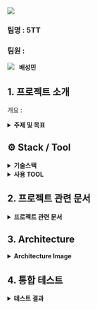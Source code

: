 <img src="https://capsule-render.vercel.app/api?type=waving&color=auto&height=200&section=header&text=MarketNawa&fontSize=80&fontColor=ffffff" />

###  팀명 : 5TT

###  팀원 :

[<img src="https://img.shields.io/badge/Github-Link-ffffff?logo=Github">](https://github.com/mini-xi) <strong>&nbsp;&nbsp;배성민</strong> <br>

## 1. 프로젝트 소개

개요 :

<details><summary><b>주제 및 목표</b></summary>

> 주제 : 검색엔진을 활용한 섹션 플랫폼
<br> 온라인 쇼핑의 대중화로 인해 다양한 쇼핑몰에서 상품을 비교하고 최저가를 찾는 것이 매우 중요해졌습니다. G마켓, 쿠팡, SSG와 같은 인기 쇼핑몰에서 제공하는 상품 정보를 한 곳에 모아, 사용자가 쉽게 비교할 수 있는 플랫폼의 필요성이 커졌습니다. 본 프로젝트는 이러한 필요성을 충족시키고, 사용자가 더 합리적이고 현명한 소비를 할 수 있도록 돕기 위해 시작되었습니다.

> 목표 :
<br>다양한 쇼핑몰의 상품 정보 수집
<br>효율적인 데이터 검색
<br>상품 비교 기능 제공

</details>

## ⚙️ Stack / Tool

<details><summary><b>기술스택</b></summary>

<div align="center">

|SpringBoot|Vue|HTML|CSS|JavaScript|Spring Data JPA|Bootstrap|
|---|---|---|---|---|---|---|
|<img src="https://img.shields.io/badge/Spring Boot-6DB33F?style=for-the-badge&logo=Spring Boot&logoColor=white">|<img src="https://img.shields.io/badge/Vue-4FC08D?style=for-the-badge&logo=Vue.js&logoColor=white">|<img src="https://img.shields.io/badge/HTML-E34F26?style=for-the-badge&logo=HTML5&logoColor=white">|<img src="https://img.shields.io/badge/CSS-1572B6?style=for-the-badge&logo=CSS3&logoColor=white">|<img src="https://img.shields.io/badge/JavaScript-F7DE1E?style=for-the-badge&logo=JavaScript&logoColor=white">|<img src="https://img.shields.io/badge/Spring Data JPA-6DB33F?style=for-the-badge">|<img src="https://img.shields.io/badge/Bootstrap-7952B3?style=for-the-badge&logo=Bootstrap&logoColor=white">|

</div>

</details>

<details><summary><b>사용 TOOL</b></summary>

<div align="center">

|IntelliJ IDEA|Visual Studio|GitHub|Slack|
|---|---|---|---|
|<img src="https://img.shields.io/badge/IntelliJ IDEA-000000?style=for-the-badge&logo=IntelliJ IDEA&logoColor=white">|<img src="https://img.shields.io/badge/Visual Studio-007ACC?style=for-the-badge&logo=Visual Studio Code&logoColor=white">|<img src="https://img.shields.io/badge/HeidiSQL-6DB33F?style=for-the-badge">|<img src="https://img.shields.io/badge/Slack-4A154B?style=for-the-badge&logo=Slack&logoColor=white">|
</div>
<br>

</details>


## 2. 프로젝트 관련 문서
<details>
<summary><b>프로젝트 관련 문서</b></summary>

[1. WBS](https://docs.google.com/spreadsheets/d/1jvoKqp3NGzzegz2JJBvKO5IRRKYIRiAfsd_VLdNu83Q/edit?gid=0#gid=0) <br><br>
[2. 요구사항 명세서](https://docs.google.com/spreadsheets/d/1jvoKqp3NGzzegz2JJBvKO5IRRKYIRiAfsd_VLdNu83Q/edit?gid=815044917#gid=815044917) <br><br>
[3. Modeling]() <br><br>
[4. 화면설계서]()<br><br>


</details>

## 3. Architecture
<details>
<summary><b>Architecture Image</b></summary>

<img src=""/>

</details>


## 4. 통합 테스트

<details><summary><b>테스트 결과</b></summary>

</details>
